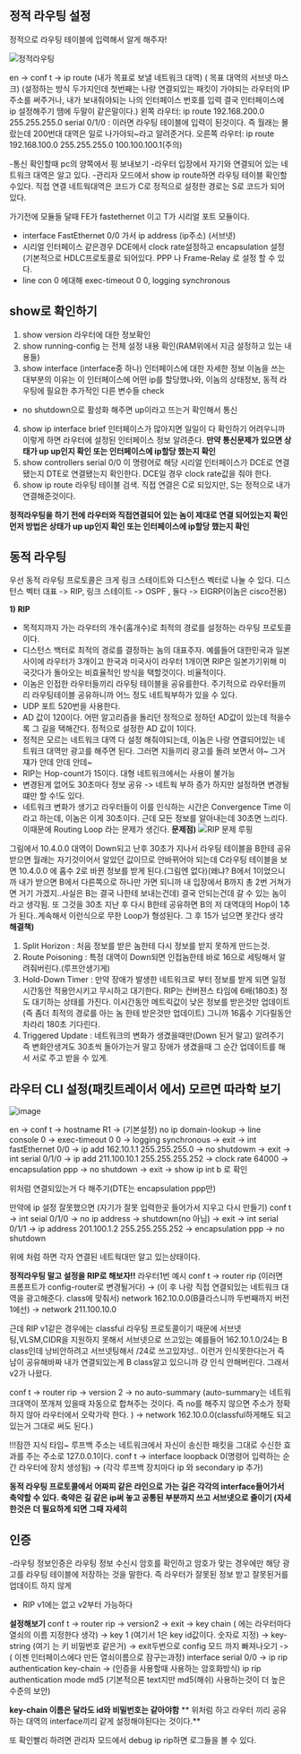 ## 정적 라우팅 설정

정적으로 라우팅 테이블에 입력해서 알게 해주자!


![정적라우팅](https://user-images.githubusercontent.com/67897827/156558979-3b8abce2-4386-42e5-b8d5-927b239a50a3.PNG)

en -> conf t -> ip route (내가 목표로 보낼 네트워크 대역) ( 목표 대역의 서브넷 마스크) (설정하는 방식 두가지인데 첫번째는 나랑 연결되있는 패킷이 가야되는 라우터의 IP주소를 써주거나, 내가 보내줘야되는 나의 인터페이스 번호를 입력 결국 인터페이스에 ip 설정해주기 땜에 두말이 같은말이다.) 
왼쪽 라우터: ip route 192.168.200.0 255.255.255.0 serial 0/1/0 : 이러면 라우팅 테이블에 입력이 된것이다. 즉
월래는 몰랐는데 200번대 대역은 일로 나가야되~라고 알려준거다.
오른쪽 라우터: ip route 192.168.100.0 255.255.255.0 100.100.100.1(주의)

-통신 확인할때 pc의 양쪽에서 핑 보내보기 
-라우터 입장에서 자기와 연결되어 있는 네트워크 대역은 알고 있다.
-관리자 모드에서 show ip route하면 라우팅 테이블 확인할수있다. 직접 연결 네트웍대역은 코드가 C로 정적으로 설정한 경로는 S로 코드가 되어있다.

가기전에 모듈들 달때 FE가 fastethernet 이고 T가 시리얼 포트 모듈이다.
- interface FastEthernet 0/0 가서 ip address (ip주소) (서브넷)
- 시리얼 인터페이스 같은경우 DCE에서 clock rate설정하고 encapsulation 설정(기본적으로 HDLC프로토콜로 되어있다. PPP 나 Frame-Relay 로 설정 할 수 있다.
- line con 0 에대해 exec-timeout 0 0, logging synchronous

## show로 확인하기

1) show version
라우터에 대한 정보확인
2) show running-config
는 전체 설정 내용 확인(RAM위에서 지금 설정하고 있는 내용들)
3) show interface (interface중 하나)
인터페이스에 대한 자세한 정보
이놈을 쓰는 대부분의 이유는 이 인터페이스에 어떤 ip를 할당했나와, 이놈의 상태정보, 동적 라우팅에 필요한 추가적인 다른 변수들 check
- no shutdown으로 활성화 해주면 up이라고 뜨는거 확인해서 통신 
4) show ip interface brief
인터페이스가 많아지면 일일이 다 확인하기 어려우니까 이렇게 하면 라우터에 설정된 인터페이스 정보 알려준다. **만약 통신문제가 있으면 상태가 up up인지 확인 또는 인터페이스에 ip할당 했는지 확인**
5) show controllers serial 0/0
이 명령어로 해당 시리얼 인터페이스가 DCE로 연결됐는지 DTE로 연결됐는지 확인한다. DCE일 경우 clock rate값을 줘야 한다.
6) show ip route
라우팅 테이블 검색. 직접 연결은 C로 되있지만, S는 정적으로 내가 연결해준것이다.

**정적라우팅을 하기 전에 라우터와 직접연결되어 있는 놈이 제대로 연결 되어있는지 확인 먼저 방법은
상태가 up up인지 확인 또는 인터페이스에 ip할당 했는지 확인**

## 동적 라우팅

우선 동적 라우팅 프로토콜은 크게 링크 스테이트와 디스턴스 벡터로 나눌 수 있다.
디스턴스 벡터 대표 -> RIP, 링크 스테이트 -> OSPF , 둘다 -> EIGRP(이놈은 cisco전용)

**1) RIP**
- 목적지까지 가는 라우터의 개수(홉개수)로 최적의 경로를 설정하는 라우팅 프로토콜이다.
- 디스턴스 백터로 최적의 경로를 결정하는 놈의 대표주자. 예를들어 대한민국과 일본사이에 라우터가 3개이고
한국과 미국사이 라우터 1개이면 RIP은 일본가기위해 미국갓다가 돌아오는 비효율적인 방식을 택할것이다.
비율적이다.
- 이놈은 인접한 라우터들끼리 라우팅 테이블을 공유를한다. 주기적으로 라우터들끼리 라우팅테이블 공유하니까
어느 정도 네트웍부하가 있을 수 있다.
- UDP 포트 520번을 사용한다.
- AD 값이 120이다. 어떤 알고리즘을 돌리던 정적으로 정하던 AD값이 있는데 적을수록 그 길을 택해간다.
정적으로 설정한 AD 값이 1이다.
- 정적은 모르는 네트워크 대역 다 설정 해줘야되는데, 이놈은 나랑 연결되어있는 네트워크 대역만 광고를 해주면 된다. 그러면 지들끼리 광고를 돌려 보면서 야~ 그거 쟤가 안데 안데 안데~
- RIP는 Hop-count가 15이다. 대형 네트워크에서는 사용이 불가능
- 변경된게 없어도 30초마다 정보 공유 -> 네트웍 부하 증가 하지만 설정하면 변경될떄만 할 수!도 있다.
- 네트워크 변화가 생기고 라우터들이 이를 인식하는 시간은 Convergence Time 이라고 하는데, 이놈은 이게 30초이다. 근데 모든 정보를 알아내는데 30초면 느리다. 이때문에 Routing Loop 라는 문제가 생긴다.
**문제점)**
![RIP 문제 루핑](https://user-images.githubusercontent.com/67897827/156605091-bee5b190-1c45-4bf8-8895-279b1a27c114.PNG)

그림에서 10.4.0.0 대역이 Down되고 난후 30초가 지나서 라우팅 테이블을 B한테 공유받으면 월래는 자기것이어서 알았던 값이므로
안바뀌어야 되는데 C라우팅 테이블을 보면 10.4.0.0 에 홉수 2로 바뀐 정보를 받게 된다.(그림엔 없다)(왜냐? B에서 1이었으니까 내가 받으면 B에서 다른쪽으로 하나만 가면 되니까 내 입장에서 B까지 총 2번 거쳐가면 거기 가겠지..사실은 B는 결국 나한테 보내는건데) 결국 안되는건데 갈 수 있는 놈이라고 생각됨. 또 그것을 30초 지난 후 다시 B한테 공유하면 B의 저 대역대의 Hop이 1추가 된다..계속해서  이런식으로 무한 Loop가 형성된다. 그 후 15가 넘으면 못간다 생각
**해결책)**
1) Split Horizon : 처음 정보를 받은 놈한테 다시 정보를 받지 못하게 만드는것.
2) Route Poisoning : 특정 대역이 Down되면 인접놈한테 바로 16으로 세팅해서 알려줘버린다.(루프안생기게)
3) Hold-Down Timer : 만약 장애가 발생한 네트워크로 부터 정보를 받게 되면 일정시간동안 적용안시키고 무시하고 대기한다. RIP는 컨버젼스 타임에 6배(180초) 정도 대기하는 상태를 가진다. 이시간동안 메트릭값이 낮은 정보를 받은것만 업데이트 (즉 좀더 최적의 경로를 아는 놈 한테 받은것만 업데이트) 그니까 16홉수 기다릴동안 차라리 180초 기다린다.
4) Triggered Update : 네트워크의 변화가 생겼을때만(Down 된거 말고) 알려주기 즉 변화안생겨도 30초씩 돌아가는거 말고 장애가 생겼을때 그 순간 업데이트를 해서 서로 주고 받을 수 있게. 

## 라우터 CLI 설정(패킷트레이서 에서) 모르면 따라학 보기

![image](https://user-images.githubusercontent.com/67897827/190040696-c56752d1-bd5c-46cc-ac45-6920190c94e7.png)
 
en -> conf t -> hostname R1 -> (기본설정) no ip domain-lookup -> line console 0 -> exec-timeout 0 0 -> logging synchronous -> exit -> int fastEthernet 0/0 -> ip add 162.10.1.1 255.255.255.0 -> no shutdowm -> exit -> int serial 0/1/0 -> ip add 211.100.10.1 255.255.255.252 -> clock rate 64000 -> encapsulation ppp -> no shutdown -> exit -> show ip int b 로 확인

위처럼 연결되있는거 다 해주기(DTE는 encapsulation ppp만)

만약에 ip 설정 잘못했으면 (자기가 잘못 입력한곳 들어가서 지우고 다시 만들기)
conf t -> int seial 0/1/0 -> no ip address -> shutdown(no 아님) -> exit -> int serial 0/1/1 -> ip address 201.100.1.2 255.255.255.252 -> encapsulation ppp -> no shutdown

위에 처럼 하면 각자 연결된 네트웍대만 알고 있는상태이다.

**정적라우팅 말고 설정을 RIP로 해보자!!**
라우터1번 예시
conf t -> router rip (이러면 프롬프트가 config-router로 변경될거다) -> (이 후 나랑 직접 연결되있는 네트워크 대역을 광고해준다. class에 맞춰서) network 162.10.0.0(B클라스니까 두번째까지 버전1에선) -> network 211.100.10.0

근데 RIP v1같은 경우에는 classful 라우팅 프로토콜이기 때문에 서브넷팅,VLSM,CIDR을 지원하지 못해서 서브넷으로 쓰고있는 예를들어 162.10.1.0/24는 B class인데 낭비안하려고 서브넷팅해서 /24로 쓰고있쟈넝.. 이런거 인식못한다는거 즉 남이 공유해바짜 내가 연결되있는게 B class알고 있으니까 걍 인식 안해버린다.  그래서 v2가 나왔다.

conf t -> router rip -> version 2 -> no auto-summary (auto-summary는 네트워크대역이 쪼개져 있을때 자동으로 합쳐주는 것이다. 즉 no를 해주지 않으면 주소가 정확하지 않아 라우터에서 오락가락 한다. ) -> network 162.10.0.0(classful하게해도 되고 있는거 그대로 써도 된다.)

!!!잠깐 지식 타임~
루프백 주소는 네트워크에서 자신이 송신한 패킷을 그대로 수신한 효과를 주는 주소로 127.0.0.1이다.
conf t -> interface loopback 0(명령어 입력하는 순간 라우터에 장치 생성됨) -> (각각 루프백 장치마다 ip 와 secondary ip 추가)

**동적 라우팅 프로토콜에서 어짜피 같은 라인으로 가는 길은 각각의 interface들어가서 축약할 수 있다. 축약은 길 같은 ip써 놓고 공통된 부분까지 쓰고 서브넷으로 줄이기
(자세한것은 더 필요하게 되면 그때 자세히**


## 인증
-라우팅 정보인증은 라우팅 정보 수신시 암호를 확인하고 암호가 맞는 경우에만 해당 광고를 라우팅 테이블에 저장하는 것을 말한다.
즉 라우터가 잘못된 정보 받고 잘못된거를 업데이트 하지 않게
- RIP v1에는 없고 v2부터 가능하다

**설정해보기**
conf t -> router rip -> version2 -> exit -> key chain <word> (<word> 에는 라우터마다 열쇠의 이름 지정한다 생각) -> key 1 (여기서 1은 key id값이다. 숫자로 지정)
 -> key-string <word> (여기 <word>는 키 비밀번호 같은거) -> exit두번으로 config 모드 까지 빠져나오기 -> ( 이젠 인터페이스에다 만든 열쇠이름으로 잠구는과정) interface serial 0/0
 -> ip rip authentication key-chain <word> -> (인증을 사용할때 사용하는 암호화방식) ip rip authentication mode md5 (기본적으론 text지만 md5(해쉬) 사용하는것이 더 높은 수준의 보안)

**key-chain 이름은 달라도 id와 비밀번호는 같아야함**
** 위처럼 하고 라우터 끼리 공유하는 대역의 interface끼리 같게 설정해야된다는 것이다.**
 
 또 확인빨리 하려면 관리자 모드에서 debug ip rip하면 로그들을 볼 수 있다.

